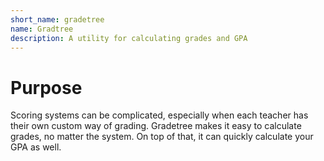 ```yaml
---
short_name: gradetree
name: Gradtree
description: A utility for calculating grades and GPA
---
```


# Purpose
Scoring systems can be complicated, especially when each teacher has their own custom way of grading. Gradetree makes it easy to calculate grades, no matter the system. On top of that, it can quickly calculate your GPA as well.
